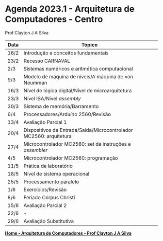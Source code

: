 # Agenda 2023.1 - Arquitetura de Computadores - Centro
Prof Clayton J A Silva

| Data | Tópico |
| ---- | ------ |
| 16/2 | Introdução e conceitos fundamentais | 
| 23/2 | Recesso CARNAVAL |
| 2/3 | Sistemas numéricos e aritmética computacional |
| 9/3 | Modelo de máquina de níveis/A máquina de von Neumman |
| 16/3 | Nível de lógica digital/Nível de microarquitetura |
| 23/3 | Nível ISA/Nível *assembly* |
| 30/3 | Sistema de memória/Barramento |
| 6/4 | Processadores/Arduíno 2560/Revisão |
| 13/4 | Avaliação Parcial 1 |
| 20/4 | Dispositivos de Entrada/Saída/Microcontrolador MC2560: arquitetura |
| 27/4 | Microcontrolador MC2560: set de instruções e *assembler* |
| 4/5 | Microcontrolador MC2560: programação |
| 11/5 | Prática de laboratório |
| 18/5 | Nível de sistema operacional |
| 25/5 | Processamento paralelo |
| 1/6 | Exercícios/Revisão |
| 8/6 | Feriado Corpus Christi |
| 15/6 | Avaliação Parcial 2 |
| 22/6 | - |
| 29/6 | Avaliação Substitutiva |

**[Home - Arquitetura de Computadores - Prof Clayton J A Silva](https://github.com/claytonjasilva/claytonjasilva.github.io/blob/main/arq.md)**

